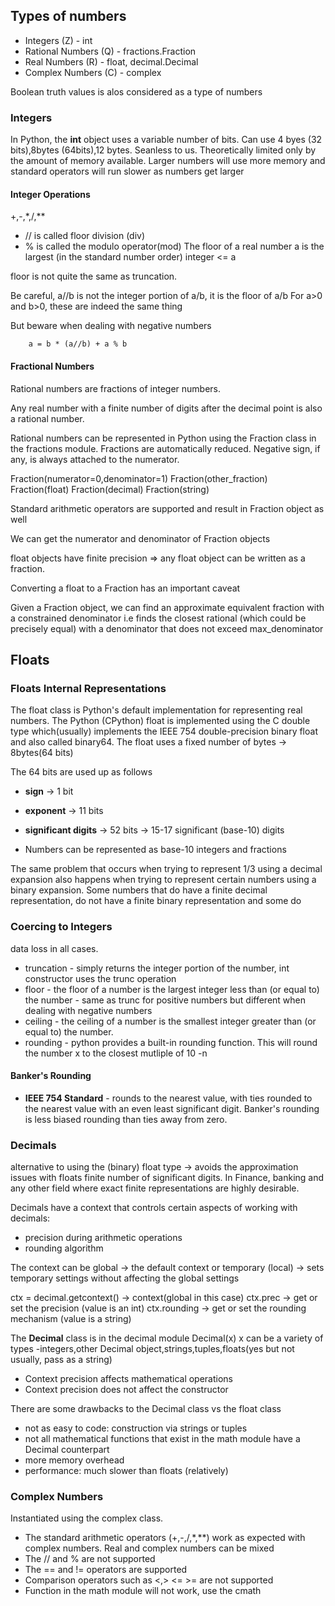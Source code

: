 ## Types of numbers

- Integers (Z) - int
- Rational Numbers (Q) - fractions.Fraction
- Real Numbers (R) - float, decimal.Decimal
- Complex Numbers (C) - complex

Boolean truth values is alos considered as a type of numbers

### Integers

In Python, the **int** object uses a variable number of bits. Can use 4 byes (32 bits),8bytes (64bits),12 bytes. Seanless to us. Theoretically limited only by the amount of memory available. Larger numbers will use more memory and standard operators will run slower as numbers get larger

#### Integer Operations

+,-,\*,/,\*\*

- // is called floor division (div)
- % is called the modulo operator(mod)
  The floor of a real number a is the largest (in the standard number order) integer <= a

floor is not quite the same as truncation.

Be careful, a//b is not the integer portion of a/b, it is the floor of a/b
For a>0 and b>0, these are indeed the same thing

But beware when dealing with negative numbers

        a = b * (a//b) + a % b

#### Fractional Numbers

Rational numbers are fractions of integer numbers.

Any real number with a finite number of digits after the decimal point is also a rational number.

Rational numbers can be represented in Python using the Fraction class in the fractions module. Fractions are automatically reduced. Negative sign, if any, is always attached to the numerator.

Fraction(numerator=0,denominator=1)
Fraction(other_fraction)
Fraction(float)
Fraction(decimal)
Fraction(string)

Standard arithmetic operators are supported and result in Fraction object as well

We can get the numerator and denominator of Fraction objects

float objects have finite precision => any float object can be written as a fraction.

Converting a float to a Fraction has an important caveat

Given a Fraction object, we can find an approximate equivalent fraction with a constrained denominator i.e finds the closest rational (which could be precisely equal) with a denominator that does not exceed max_denominator

## Floats

### Floats Internal Representations

The float class is Python's default implementation for representing real numbers. The Python (CPython) float is implemented using the C double type which(usually) implements the IEEE 754 double-precision binary float and also called binary64.
The float uses a fixed number of bytes -> 8bytes(64 bits)

The 64 bits are used up as follows

- **sign** -> 1 bit
- **exponent** -> 11 bits
- **significant digits** -> 52 bits -> 15-17 significant (base-10) digits

- Numbers can be represented as base-10 integers and fractions

The same problem that occurs when trying to represent 1/3 using a decimal expansion also happens when trying to represent certain numbers using a binary expansion. Some numbers that do have a finite decimal representation, do not have a finite binary representation and some do

### Coercing to Integers

data loss in all cases.

- truncation - simply returns the integer portion of the number, int constructor uses the trunc operation
- floor - the floor of a number is the largest integer less than (or equal to) the number - same as trunc for positive numbers but different when dealing with negative numbers
- ceiling - the ceiling of a number is the smallest integer greater than (or equal to) the number.
- rounding - python provides a built-in rounding function. This will round the number x to the closest mutliple of 10 -n

#### Banker's Rounding

- **IEEE 754 Standard** - rounds to the nearest value, with ties rounded to the nearest value with an even least significant digit. Banker's rounding is less biased rounding than ties away from zero.

### Decimals

alternative to using the (binary) float type -> avoids the approximation issues with floats finite number of significant digits. In Finance, banking and any other field where exact finite representations are highly desirable.

Decimals have a context that controls certain aspects of working with decimals:

- precision during arithmetic operations
- rounding algorithm

The context can be global -> the default context or temporary (local) -> sets temporary settings without affecting the global settings

ctx = decimal.getcontext() -> context(global in this case)
ctx.prec -> get or set the precision (value is an int)
ctx.rounding -> get or set the rounding mechanism (value is a string)

The **Decimal** class is in the decimal module
Decimal(x) x can be a variety of types -integers,other Decimal object,strings,tuples,floats(yes but not usually, pass as a string)


- Context precision affects mathematical operations
- Context precision does not affect the constructor

There are some drawbacks to the Decimal class vs the float class
- not as easy to code: construction via strings or tuples
- not all mathematical functions that exist in the math module have a Decimal counterpart
- more memory overhead
- performance: much slower than floats (relatively)

### Complex Numbers

Instantiated using the complex class.
- The standard arithmetic operators (+,-,/,*,**) work as expected with complex numbers. Real and complex numbers can be mixed
- The // and % are not supported
- The == and != operators are supported
- Comparison operators such as <,> <= >= are not supported
- Function in the math module will not work, use the cmath